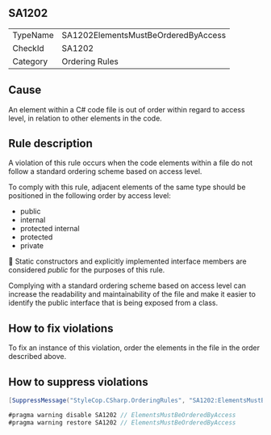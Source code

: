 ﻿## SA1202

<table>
<tr>
  <td>TypeName</td>
  <td>SA1202ElementsMustBeOrderedByAccess</td>
</tr>
<tr>
  <td>CheckId</td>
  <td>SA1202</td>
</tr>
<tr>
  <td>Category</td>
  <td>Ordering Rules</td>
</tr>
</table>

## Cause

An element within a C# code file is out of order within regard to access level, in relation to other elements in the
code.

## Rule description

A violation of this rule occurs when the code elements within a file do not follow a standard ordering scheme based on
access level.

To comply with this rule, adjacent elements of the same type should be positioned in the following order by access level:

* public
* internal
* protected internal
* protected
* private

:memo: Static constructors and explicitly implemented interface members are considered *public* for the purposes of this
rule.

Complying with a standard ordering scheme based on access level can increase the readability and maintainability of the
file and make it easier to identify the public interface that is being exposed from a class.

## How to fix violations

To fix an instance of this violation, order the elements in the file in the order described above.

## How to suppress violations

```csharp
[SuppressMessage("StyleCop.CSharp.OrderingRules", "SA1202:ElementsMustBeOrderedByAccess", Justification = "Reviewed.")]
```

```csharp
#pragma warning disable SA1202 // ElementsMustBeOrderedByAccess
#pragma warning restore SA1202 // ElementsMustBeOrderedByAccess
```

